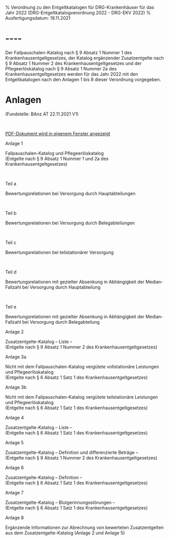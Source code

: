 % Verordnung zu den Entgeltkatalogen für DRG-Krankenhäuser für das Jahr 2022  (DRG-Entgeltkatalogverordnung 2022 - DRG-EKV 2022)
% Ausfertigungsdatum: 19.11.2021
 
# ----

Der Fallpauschalen-Katalog nach § 9 Absatz 1 Nummer 1 des Krankenhausentgeltgesetzes, der Katalog ergänzender Zusatzentgelte nach § 9 Absatz 1 Nummer 2 des Krankenhausentgeltgesetzes und der Pflegeerlöskatalog nach § 9 Absatz 1 Nummer 2a des Krankenhausentgeltgesetzes werden für das Jahr 2022 mit den Entgeltkatalogen nach den Anlagen 1 bis 8 dieser Verordnung vorgegeben.

# Anlagen

(Fundstelle: BAnz AT 22.11.2021 V1)

 

<a href="../normengrafiken/banzat_2021/20211122v1.pdf" class="jurextern" title="PDF-Dokument wird in eigenem Fenster geöffnet">PDF-Dokument wird in eigenem Fenster angezeigt</a>

Anlage 1

Fallpauschalen-Katalog und Pflegeerlöskatalog  
(Entgelte nach § 9 Absatz 1 Nummer 1 und 2a des Krankenhausentgeltgesetzes)

 

Teil a

Bewertungsrelationen bei Versorgung durch Hauptabteilungen

 

Teil b

Bewertungsrelationen bei Versorgung durch Belegabteilungen

 

Teil c

Bewertungsrelationen bei teilstationärer Versorgung

 

Teil d

Bewertungsrelationen mit gezielter Absenkung in Abhängigkeit der Median-Fallzahl bei Versorgung durch Hauptabteilung

 

Teil e

Bewertungsrelationen mit gezielter Absenkung in Abhängigkeit der Median-Fallzahl bei Versorgung durch Belegabteilung

Anlage 2

Zusatzentgelte-Katalog – Liste –  
(Entgelte nach § 9 Absatz 1 Nummer 2 des Krankenhausentgeltgesetzes)

Anlage 3a

Nicht mit dem Fallpauschalen-Katalog vergütete vollstationäre Leistungen und Pflegeerlöskatalog  
(Entgelte nach § 6 Absatz 1 Satz 1 des Krankenhausentgeltgesetzes)

Anlage 3b

Nicht mit dem Fallpauschalen-Katalog vergütete teilstationäre Leistungen und Pflegeerlöskatalog  
(Entgelte nach § 6 Absatz 1 Satz 1 des Krankenhausentgeltgesetzes)

Anlage 4

Zusatzentgelte-Katalog – Liste –  
(Entgelte nach § 6 Absatz 1 Satz 1 des Krankenhausentgeltgesetzes)

Anlage 5

Zusatzentgelte-Katalog – Definition und differenzierte Beträge –  
(Entgelte nach § 9 Absatz 1 Nummer 2 des Krankenhausentgeltgesetzes)

Anlage 6

Zusatzentgelte-Katalog – Definition –  
(Entgelte nach § 6 Absatz 1 Satz 1 des Krankenhausentgeltgesetzes)

Anlage 7

Zusatzentgelte-Katalog – Blutgerinnungsstörungen –  
(Entgelte nach § 6 Absatz 1 Satz 1 des Krankenhausentgeltgesetzes)

Anlage 8

Ergänzende Informationen zur Abrechnung von bewerteten Zusatzentgelten aus dem Zusatzentgelte-Katalog (Anlage 2 und Anlage 5)
